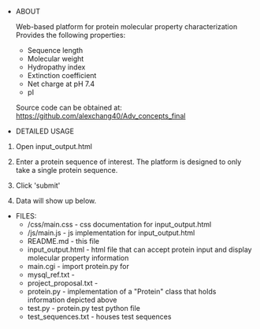 * ABOUT

  Web-based platform for protein molecular property characterization
  Provides the following properties:
  * Sequence length
  * Molecular weight
  * Hydropathy index
  * Extinction coefficient
  * Net charge at pH 7.4
  * pI

  Source code can be obtained at:
  https://github.com/alexchang40/Adv_concepts_final

* DETAILED USAGE

1. Open input_output.html
2. Enter a protein sequence of interest. The platform is designed to only take a single protein sequence.

3. Click 'submit'

4. Data will show up below. 

* FILES:
  * /css/main.css - css documentation for input_output.html
  * /js/main.js - js implementation for input_output.html
  * README.md - this file
  * input_output.html - html file that can accept protein input and display molecular property information
  * main.cgi - import protein.py for 
  * mysql_ref.txt -
  * project_proposal.txt -
  * protein.py - implementation of a "Protein" class that holds information depicted above
  * test.py - protein.py test python file
  * test_sequences.txt - houses test sequences
